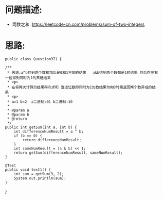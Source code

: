     
# 问题描述:
   - 两数之和: https://leetcode-cn.com/problems/sum-of-two-integers
    
# 思路:    
    public class Question371 {

    /**
     * 思路:a^b的到两个数相加后是0和1不同的结果   a&b得到两个数都是1的结果 然后在左右一位得到同时为1的真是结果
     * <p>
     * 在将两次计算的结果再次求和 当进位数即同时为1的数结果为0的时候返回两个数异或的结果
     * <p>
     * a=1 b=2  a二进制:01 b二进制:10
     *
     * @param a
     * @param b
     * @return
     */
    public int getSum(int a, int b) {
        int differenceNumResult = a ^ b;
        if (b == 0) {
            return differenceNumResult;
        }
        int sameNumResult = (a & b) << 1;
        return getSum(differenceNumResult, sameNumResult);
    }

    @Test
    public void test1() {
        int sum = getSum(3, 2);
        System.out.println(sum);
    }
}
